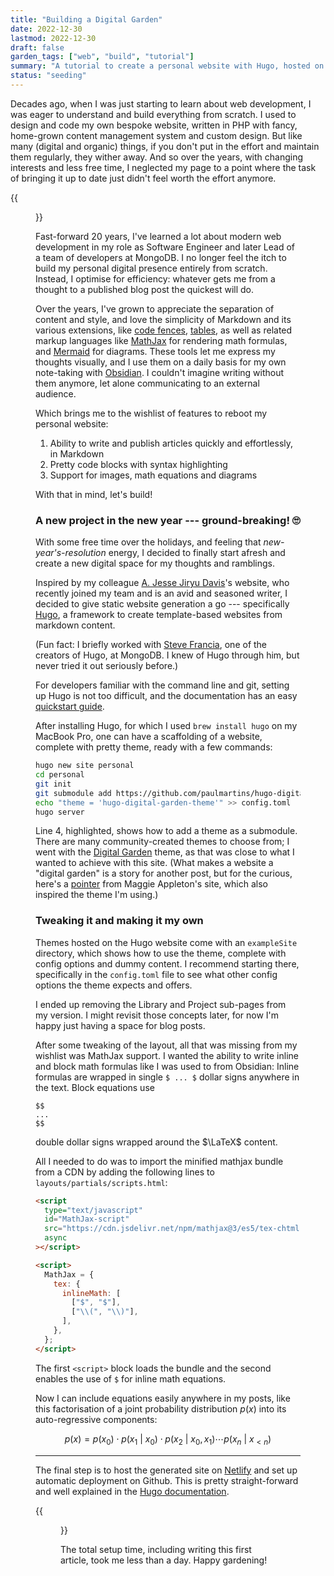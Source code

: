 ```yaml
---
title: "Building a Digital Garden"
date: 2022-12-30
lastmod: 2022-12-30
draft: false
garden_tags: ["web", "build", "tutorial"]
summary: "A tutorial to create a personal website with Hugo, hosted on Netlify."
status: "seeding"
---
```


Decades ago, when I was just starting to learn about web development, I was eager to understand and build everything from scratch. I used to design and code my own bespoke website, written in PHP with fancy, home-grown content management system and custom design. But like many (digital and organic) things, if you don't put in the effort and maintain them regularly, they wither away. And so over the years, with changing interests and less free time, I neglected my page to a point where the task of bringing it up to date just didn't feel worth the effort anymore.

{{<figure src="./autumn-leaves.jpg" width="100%" alt="autumn leaves">}}

Fast-forward 20 years, I've learned a lot about modern web development in my role as Software Engineer and later Lead of a team of developers at MongoDB. I no longer feel the itch to build my personal digital presence entirely from scratch. Instead, I optimise for efficiency: whatever gets me from a thought to a published blog post the quickest will do.

Over the years, I've grown to appreciate the separation of content and style, and love the simplicity of Markdown and its various extensions, like [code fences][md-code-fences], [tables][md-tables], as well as related markup languages like [MathJax][mathjax] for rendering math formulas, and [Mermaid][mermaid] for diagrams. These tools let me express my thoughts visually, and I use them on a daily basis for my own note-taking with [Obsidian][obsidian]. I couldn't imagine writing without them anymore, let alone communicating to an external audience.

Which brings me to the wishlist of features to reboot my personal website:

1. Ability to write and publish articles quickly and effortlessly, in Markdown
2. Pretty code blocks with syntax highlighting
3. Support for images, math equations and diagrams

With that in mind, let's build!

### A new project in the new year --- ground-breaking! 🙄

With some free time over the holidays, and feeling that _new-year's-resolution_ energy, I decided to finally start afresh and create a new digital space for my thoughts and ramblings.

Inspired by my colleague [A. Jesse Jiryu Davis][emptysquare]'s website, who recently joined my team and is an avid and seasoned writer, I decided to give static website generation a go --- specifically [Hugo][hugo], a framework to create template-based websites from markdown content.

(Fun fact: I briefly worked with [Steve Francia][steve-francia], one of the creators of Hugo, at MongoDB. I knew of Hugo through him, but never tried it out seriously before.)

For developers familiar with the command line and git, setting up Hugo is not too difficult, and the documentation has an easy [quickstart guide][hugo-quickstart].

After installing Hugo, for which I used `brew install hugo` on my MacBook Pro, one can have a scaffolding of a website, complete with pretty theme, ready with a few commands:

```sh {linenos=inline, hl_lines=4}
hugo new site personal
cd personal
git init
git submodule add https://github.com/paulmartins/hugo-digital-garden-theme.git themes/hugo-digital-garden-theme
echo "theme = 'hugo-digital-garden-theme'" >> config.toml
hugo server
```

Line 4, highlighted, shows how to add a theme as a submodule. There are many community-created themes to choose from; I went with the [Digital Garden][hugo-theme-digital-garden] theme, as that was close to what I wanted to achieve with this site. (What makes a website a "digital garden" is a story for another post, but for the curious, here's a [pointer][digital-garden] from Maggie Appleton's site, which also inspired the theme I'm using.)

### Tweaking it and making it my own

Themes hosted on the Hugo website come with an `exampleSite` directory, which shows how to use the theme, complete with config options and dummy content. I recommend starting there, specifically in the `config.toml` file to see what other config options the theme expects and offers.

I ended up removing the Library and Project sub-pages from my version. I might revisit those concepts later, for now I'm happy just having a space for blog posts.

After some tweaking of the layout, all that was missing from my wishlist was MathJax support. I wanted the ability to write inline and block math formulas like I was used to from Obsidian: Inline formulas are wrapped in single `$ ... $` dollar signs anywhere in the text. Block equations use

```
$$
...
$$
```

double dollar signs wrapped around the $\LaTeX$ content.

All I needed to do was to import the minified mathjax bundle from a CDN by adding the following lines to `layouts/partials/scripts.html`:

```html
<script
  type="text/javascript"
  id="MathJax-script"
  src="https://cdn.jsdelivr.net/npm/mathjax@3/es5/tex-chtml.js"
  async
></script>

<script>
  MathJax = {
    tex: {
      inlineMath: [
        ["$", "$"],
        ["\\(", "\\)"],
      ],
    },
  };
</script>
```

The first `<script>` block loads the bundle and the second enables the use of `$` for inline math equations.

Now I can include equations easily anywhere in my posts, like this factorisation of a joint probability distribution $p(x)$ into its auto-regressive components:

$$
p(x) = p(x_0) \cdot p(x_1\ |\ x_0) \cdot p(x_2\ |\ x_0, x_1) \cdots p(x_n\ |\ x_{<n})
$$

---

The final step is to host the generated site on [Netlify][netlify] and set up automatic deployment on Github. This is pretty straight-forward and well explained in the [Hugo documentation][deploy-netlify].

{{<figure src="./spring-leaves.jpg" width="100%" alt="spring leaves">}}

The total setup time, including writing this first article, took me less than a day. Happy gardening!

[md-code-fences]: https://www.markdownguide.org/extended-syntax/#fenced-code-blocks
[md-tables]: https://www.markdownguide.org/extended-syntax/#tables
[mathjax]: https://www.mathjax.org/
[mermaid]: https://mermaid.js.org/#/
[obsidian]: https://obsidian.md/
[emptysquare]: https://emptysqua.re/blog/
[hugo]: https://gohugo.io/
[steve-francia]: https://spf13.com/about/
[hugo-quickstart]: https://gohugo.io/getting-started/quick-start/
[hugo-theme-digital-garden]: https://themes.gohugo.io/themes/hugo-digital-garden-theme/
[netlify]: https://www.netlify.com/
[digital-garden]: https://maggieappleton.com/garden-history
[deploy-netlify]: https://gohugo.io/hosting-and-deployment/hosting-on-netlify/
